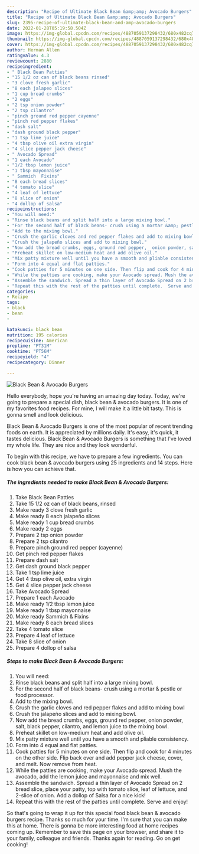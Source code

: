 ```yaml
---
description: "Recipe of Ultimate Black Bean &amp;amp; Avocado Burgers"
title: "Recipe of Ultimate Black Bean &amp;amp; Avocado Burgers"
slug: 2395-recipe-of-ultimate-black-bean-and-amp-avocado-burgers
date: 2022-01-28T05:19:58.504Z
image: https://img-global.cpcdn.com/recipes/4887059137298432/680x482cq70/black-bean-avocado-burgers-recipe-main-photo.jpg
thumbnail: https://img-global.cpcdn.com/recipes/4887059137298432/680x482cq70/black-bean-avocado-burgers-recipe-main-photo.jpg
cover: https://img-global.cpcdn.com/recipes/4887059137298432/680x482cq70/black-bean-avocado-burgers-recipe-main-photo.jpg
author: Herman Allen
ratingvalue: 4.3
reviewcount: 2880
recipeingredient:
- " Black Bean Patties"
- "15 1/2 oz can of black beans rinsed"
- "3 clove fresh garlic"
- "8 each jalapeo slices"
- "1 cup bread crumbs"
- "2 eggs"
- "2 tsp onion powder"
- "2 tsp cilantro"
- "pinch ground red pepper cayenne"
- "pinch red pepper flakes"
- "dash salt"
- "dash ground black pepper"
- "1 tsp lime juice"
- "4 tbsp olive oil extra virgin"
- "4 slice pepper jack cheese"
- " Avocado Spread"
- "1 each Avocado"
- "1/2 tbsp lemon juice"
- "1 tbsp mayonnaise"
- " Sammich  Fixins"
- "8 each bread slices"
- "4 tomato slice"
- "4 leaf of lettuce"
- "8 slice of onion"
- "4 dollop of salsa"
recipeinstructions:
- "You will need:"
- "Rinse black beans and split half into a large mixing bowl."
- "For the second half of black beans- crush using a mortar &amp; pestle or food processor."
- "Add to the mixing bowl."
- "Crush the garlic cloves and red pepper flakes and add to mixing bowl"
- "Crush the jalapeño slices and add to mixing bowl."
- "Now add the bread crumbs, eggs, ground red pepper,  onion powder, salt, black pepper, cilantro, and lemon juice to the mixing bowl."
- "Preheat skillet on low-medium heat and add olive oil."
- "Mix patty mixture well until you have a smooth and pliable consistency."
- "Form into 4 equal and flat patties."
- "Cook patties for 5 minutes on one side. Then flip and cook for 4 minutes on the other side. Flip back over and add pepper jack cheese, cover, and melt.  Now remove from heat."
- "While the patties are cooking, make your Avocado spread. Mush the avocado, add the lemon juice and mayonnaise and mix well."
- "Assemble the sandwich. Spread a thin layer of Avocado Spread on 2 bread slice,  place your patty, top with tomato slice, leaf of lettuce,  and 2-slice of onion. Add a dollop of Salsa for a nice kick!"
- "Repeat this with the rest of the patties until complete.  Serve and enjoy!"
categories:
- Recipe
tags:
- black
- bean
- 

katakunci: black bean  
nutrition: 195 calories
recipecuisine: American
preptime: "PT31M"
cooktime: "PT56M"
recipeyield: "4"
recipecategory: Dinner

---
```



![Black Bean &amp; Avocado Burgers](https://img-global.cpcdn.com/recipes/4887059137298432/680x482cq70/black-bean-avocado-burgers-recipe-main-photo.jpg)

Hello everybody, hope you're having an amazing day today. Today, we're going to prepare a special dish, black bean &amp; avocado burgers. It is one of my favorites food recipes. For mine, I will make it a little bit tasty. This is gonna smell and look delicious.

Black Bean &amp; Avocado Burgers is one of the most popular of recent trending foods on earth. It is appreciated by millions daily. It's easy, it's quick, it tastes delicious. Black Bean &amp; Avocado Burgers is something that I've loved my whole life. They are nice and they look wonderful.




To begin with this recipe, we have to prepare a few ingredients. You can cook black bean &amp; avocado burgers using 25 ingredients and 14 steps. Here is how you can achieve that.

<!--inarticleads1-->

##### The ingredients needed to make Black Bean &amp; Avocado Burgers:

1. Take  Black Bean Patties
1. Take 15 1/2 oz can of black beans, rinsed
1. Make ready 3 clove fresh garlic
1. Make ready 8 each jalapeño slices
1. Make ready 1 cup bread crumbs
1. Make ready 2 eggs
1. Prepare 2 tsp onion powder
1. Prepare 2 tsp cilantro
1. Prepare pinch ground red pepper (cayenne)
1. Get pinch red pepper flakes
1. Prepare dash salt
1. Get dash ground black pepper
1. Take 1 tsp lime juice
1. Get 4 tbsp olive oil, extra virgin
1. Get 4 slice pepper jack cheese
1. Take  Avocado Spread
1. Prepare 1 each Avocado
1. Make ready 1/2 tbsp lemon juice
1. Make ready 1 tbsp mayonnaise
1. Make ready  Sammich &amp; Fixins
1. Make ready 8 each bread slices
1. Take 4 tomato slice
1. Prepare 4 leaf of lettuce
1. Take 8 slice of onion
1. Prepare 4 dollop of salsa




<!--inarticleads2-->

##### Steps to make Black Bean &amp; Avocado Burgers:

1. You will need:
1. Rinse black beans and split half into a large mixing bowl.
1. For the second half of black beans- crush using a mortar &amp; pestle or food processor.
1. Add to the mixing bowl.
1. Crush the garlic cloves and red pepper flakes and add to mixing bowl
1. Crush the jalapeño slices and add to mixing bowl.
1. Now add the bread crumbs, eggs, ground red pepper,  onion powder, salt, black pepper, cilantro, and lemon juice to the mixing bowl.
1. Preheat skillet on low-medium heat and add olive oil.
1. Mix patty mixture well until you have a smooth and pliable consistency.
1. Form into 4 equal and flat patties.
1. Cook patties for 5 minutes on one side. Then flip and cook for 4 minutes on the other side. Flip back over and add pepper jack cheese, cover, and melt.  Now remove from heat.
1. While the patties are cooking, make your Avocado spread. Mush the avocado, add the lemon juice and mayonnaise and mix well.
1. Assemble the sandwich. Spread a thin layer of Avocado Spread on 2 bread slice,  place your patty, top with tomato slice, leaf of lettuce,  and 2-slice of onion. Add a dollop of Salsa for a nice kick!
1. Repeat this with the rest of the patties until complete.  Serve and enjoy!




So that's going to wrap it up for this special food black bean &amp; avocado burgers recipe. Thanks so much for your time. I'm sure that you can make this at home. There is gonna be more interesting food at home recipes coming up. Remember to save this page on your browser, and share it to your family, colleague and friends. Thanks again for reading. Go on get cooking!
